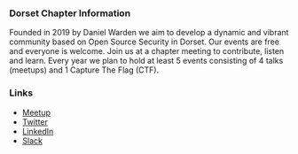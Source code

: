 ### Dorset Chapter Information
Founded in 2019 by Daniel Warden we aim to develop a dynamic and vibrant community based on Open Source Security in Dorset. Our events are free and everyone is welcome. Join us at a chapter meeting to contribute, listen and learn. Every year we plan to hold at least 5 events consisting of 4 talks (meetups) and 1 Capture The Flag (CTF).

### Links
* [Meetup](https://www.meetup.com/OWASP-Dorset-Chapter/)
* [Twitter](https://twitter.com/OWASP)
* [LinkedIn](https://www.linkedin.com/company/owasp-dorset)
* [Slack](https://owasp.org/slack/invite)

